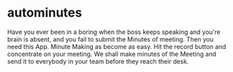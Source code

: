 # autominutes
Have you ever been in a boring when the boss keeps speaking and you're brain is absent, and you fail to submit the Minutes of meeting. Then you need this App. Minute Making as become as easy. Hit the record button and concentrate on your meeting. We shall make minutes of the Meeting and send it to everybody in your team before they reach their desk.
